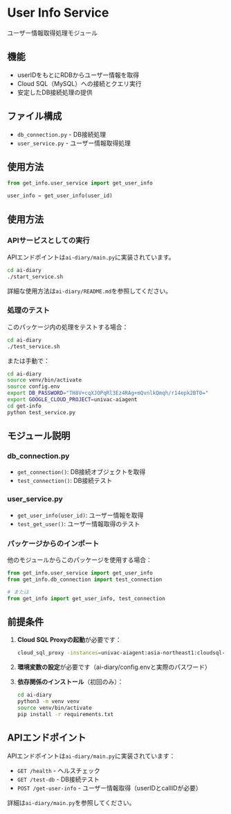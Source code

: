 # User Info Service

ユーザー情報取得処理モジュール

## 機能

- userIDをもとにRDBからユーザー情報を取得
- Cloud SQL（MySQL）への接続とクエリ実行
- 安定したDB接続処理の提供

## ファイル構成

- `db_connection.py` - DB接続処理
- `user_service.py` - ユーザー情報取得処理

## 使用方法

```python
from get_info.user_service import get_user_info

user_info = get_user_info(user_id)
```

## 使用方法

### APIサービスとしての実行

APIエンドポイントは`ai-diary/main.py`に実装されています。

```bash
cd ai-diary
./start_service.sh
```

詳細な使用方法は`ai-diary/README.md`を参照してください。

### 処理のテスト

このパッケージ内の処理をテストする場合：

```bash
cd ai-diary
./test_service.sh
```

または手動で：

```bash
cd ai-diary
source venv/bin/activate
source config.env
export DB_PASSWORD="TH8V+cqXJOPqRl3Ez4RAg+mQvnlkQmqh/r14epk2BT0="
export GOOGLE_CLOUD_PROJECT=univac-aiagent
cd get-info
python test_service.py
```

## モジュール説明

### db_connection.py

- `get_connection()`: DB接続オブジェクトを取得
- `test_connection()`: DB接続テスト

### user_service.py

- `get_user_info(user_id)`: ユーザー情報を取得
- `test_get_user()`: ユーザー情報取得のテスト

### パッケージからのインポート

他のモジュールからこのパッケージを使用する場合：

```python
from get_info.user_service import get_user_info
from get_info.db_connection import test_connection

# または
from get_info import get_user_info, test_connection
```

## 前提条件

1. **Cloud SQL Proxyの起動**が必要です：
   ```bash
   cloud_sql_proxy -instances=univac-aiagent:asia-northeast1:cloudsql-01=tcp:3306
   ```

2. **環境変数の設定**が必要です（ai-diary/config.envと実際のパスワード）

3. **依存関係のインストール**（初回のみ）：
   ```bash
   cd ai-diary
   python3 -m venv venv
   source venv/bin/activate
   pip install -r requirements.txt
   ```

## APIエンドポイント

APIエンドポイントは`ai-diary/main.py`に実装されています：

- `GET /health` - ヘルスチェック
- `GET /test-db` - DB接続テスト  
- `POST /get-user-info` - ユーザー情報取得（userIDとcallIDが必要）

詳細は`ai-diary/main.py`を参照してください。 